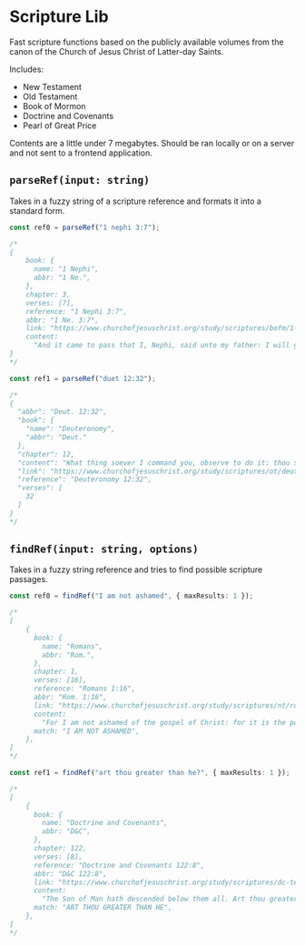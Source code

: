 # Scripture Lib

Fast scripture functions based on the publicly available volumes from the canon
of the Church of Jesus Christ of Latter-day Saints.

Includes:

- New Testament
- Old Testament
- Book of Mormon
- Doctrine and Covenants
- Pearl of Great Price

Contents are a little under 7 megabytes. Should be ran locally or on a server
and not sent to a frontend application.

## `parseRef(input: string)`

Takes in a fuzzy string of a scripture reference and formats it into a standard
form.

```typescript
const ref0 = parseRef("1 nephi 3:7");

/*
{
    book: {
      name: "1 Nephi",
      abbr: "1 Ne.",
    },
    chapter: 3,
    verses: [7],
    reference: "1 Nephi 3:7",
    abbr: "1 Ne. 3:7",
    link: "https://www.churchofjesuschrist.org/study/scriptures/bofm/1-ne/3?lang=eng&id=p7#p7",
    content:
      "And it came to pass that I, Nephi, said unto my father: I will go and do the things which the Lord hath commanded, for I know that the Lord giveth no commandments unto the children of men, save he shall prepare a way for them that they may accomplish the thing which he commandeth them.",
}
*/

const ref1 = parseRef("duet 12:32");

/*
{
  "abbr": "Deut. 12:32",
  "book": {
    "name": "Deuteronomy",
    "abbr": "Deut."
  },
  "chapter": 12,
  "content": "What thing soever I command you, observe to do it: thou shalt not add thereto, nor diminish from it.",
  "link": "https://www.churchofjesuschrist.org/study/scriptures/ot/deut/12?lang=eng&id=p32#p32",
  "reference": "Deuteronomy 12:32",
  "verses": [
    32
  ]
}
*/
```

## `findRef(input: string, options)`

Takes in a fuzzy string reference and tries to find possible scripture passages.

```typescript
const ref0 = findRef("I am not ashamed", { maxResults: 1 });

/*
[
    {
      book: {
        name: "Romans",
        abbr: "Rom.",
      },
      chapter: 1,
      verses: [16],
      reference: "Romans 1:16",
      abbr: "Rom. 1:16",
      link: "https://www.churchofjesuschrist.org/study/scriptures/nt/rom/1?lang=eng&id=p16#p16",
      content:
        "For I am not ashamed of the gospel of Christ: for it is the power of God unto salvation to every one that believeth; to the Jew first, and also to the Greek.",
      match: "I AM NOT ASHAMED",
    },
]
*/

const ref1 = findRef("art thou greater than he?", { maxResults: 1 });

/*
[
    {
      book: {
        name: "Doctrine and Covenants",
        abbr: "D&C",
      },
      chapter: 122,
      verses: [8],
      reference: "Doctrine and Covenants 122:8",
      abbr: "D&C 122:8",
      link: "https://www.churchofjesuschrist.org/study/scriptures/dc-testament/dc/122?lang=eng&id=p8#p8",
      content:
        "The Son of Man hath descended below them all. Art thou greater than he?",
      match: "ART THOU GREATER THAN HE",
    },
]
*/
```
